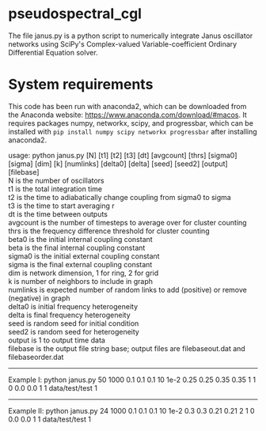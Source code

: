 # pseudospectral_cgl 
The file janus.py is a python script to numerically integrate Janus oscillator networks using SciPy's Complex-valued Variable-coefficient Ordinary Differential Equation solver.
# System requirements
This code has been run with anaconda2, which can be downloaded from the Anaconda website: https://www.anaconda.com/download/#macos.  It requires packages numpy, networkx, scipy, and progressbar, which can be installed with `pip install numpy scipy networkx progressbar` after installing anaconda2.

usage: python janus.py [N] [t1] [t2] [t3] [dt] [avgcount] [thrs] [sigma0] [sigma] [dim] [k] [numlinks] [delta0] [delta] [seed] [seed2] [output] [filebase]  
  N is the number of oscillators  
  t1 is the total integration time  
  t2 is the time to adiabatically change coupling from sigma0 to sigma  
  t3 is the time to start averaging r  
  dt is the time between outputs  
  avgcount is the number of timesteps to average over for cluster counting  
  thrs is the frequency difference threshold for cluster counting  
  beta0 is the initial internal coupling constant  
  beta is the final internal coupling constant  
  sigma0 is the initial external coupling constant  
  sigma is the final external coupling constant  
  dim is network dimension, 1 for ring, 2 for grid  
  k is number of neighbors to include in graph   
  numlinks is expected number of random links to add (positive) or remove (negative) in graph   
  delta0 is initial frequency heterogeneity   
  delta is final frequency heterogeneity   
  seed is random seed for initial condition  
  seed2 is random seed for heterogeneity  
  output is 1 to output time data  
  filebase is the output file string base; output files are filebaseout.dat and filebaseorder.dat
___
Example I: python janus.py 50 1000 0.1 0.1 0.1 10 1e-2 0.25 0.25 0.35 0.35 1 1 0 0.0 0.0 1 1 data/test/test 1
___
Example II: python janus.py 24 1000 0.1 0.1 0.1 10 1e-2 0.3 0.3 0.21 0.21 2 1 0 0.0 0.0 1 1 data/test/test 1

